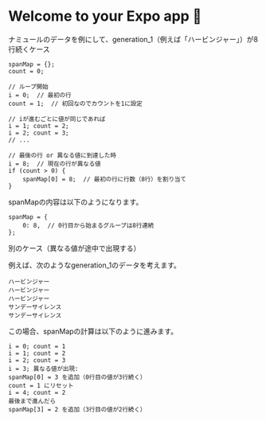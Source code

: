 # Welcome to your Expo app 👋

ナミュールのデータを例にして、generation_1（例えば「ハービンジャー」）が8行続くケース
```
spanMap = {};
count = 0;

// ループ開始
i = 0;  // 最初の行
count = 1;  // 初回なのでカウントを1に設定

// iが進むごとに値が同じであれば
i = 1; count = 2;
i = 2; count = 3;
// ...

// 最後の行 or 異なる値に到達した時
i = 8;  // 現在の行が異なる値
if (count > 0) {
    spanMap[0] = 8;  // 最初の行に行数（8行）を割り当て
}
```

spanMapの内容は以下のようになります。
```
spanMap = {
    0: 8,  // 0行目から始まるグループは8行連続
};
```

別のケース（異なる値が途中で出現する）

例えば、次のようなgeneration_1のデータを考えます。
```
ハービンジャー
ハービンジャー
ハービンジャー
サンデーサイレンス
サンデーサイレンス
```
この場合、spanMapの計算は以下のように進みます。
```
i = 0; count = 1
i = 1; count = 2
i = 2; count = 3
i = 3; 異なる値が出現:
spanMap[0] = 3 を追加（0行目の値が3行続く）
count = 1 にリセット
i = 4; count = 2
最後まで進んだら
spanMap[3] = 2 を追加（3行目の値が2行続く）
```
